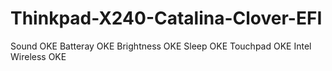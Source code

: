 # Thinkpad-X240-Catalina-Clover-EFI
Sound OKE
Batteray OKE
Brightness OKE
Sleep OKE
Touchpad OKE
Intel Wireless OKE

